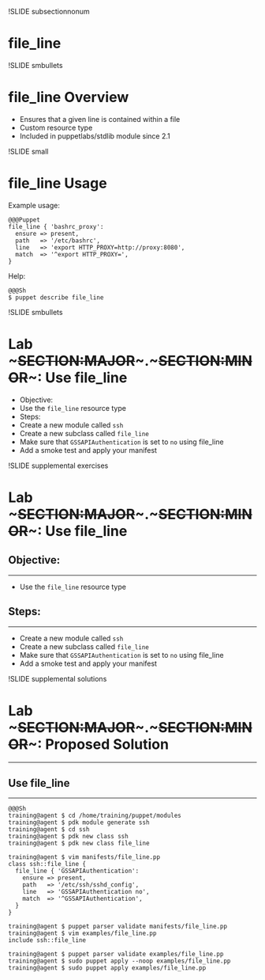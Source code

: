 !SLIDE subsectionnonum
# file_line

!SLIDE smbullets
# file_line Overview 

* Ensures that a given line is contained within a file
* Custom resource type
* Included in puppetlabs/stdlib module since 2.1


!SLIDE small
# file_line Usage

Example usage:

    @@@Puppet
    file_line { 'bashrc_proxy':
      ensure => present,
      path   => '/etc/bashrc',
      line   => 'export HTTP_PROXY=http://proxy:8080',
      match  => '^export HTTP_PROXY=',
    }

Help:

    @@@Sh
    $ puppet describe file_line


!SLIDE smbullets
# Lab ~~~SECTION:MAJOR~~~.~~~SECTION:MINOR~~~: Use file_line

* Objective:
 * Use the `file_line` resource type
* Steps:
 * Create a new module called `ssh`
 * Create a new subclass called `file_line`
 * Make sure that `GSSAPIAuthentication` is set to `no` using file_line
 * Add a smoke test and apply your manifest


!SLIDE supplemental exercises
# Lab ~~~SECTION:MAJOR~~~.~~~SECTION:MINOR~~~: Use file_line

## Objective:

****

* Use the `file_line` resource type

## Steps:

****

* Create a new module called `ssh`
* Create a new subclass called `file_line`
* Make sure that `GSSAPIAuthentication` is set to `no` using file_line
* Add a smoke test and apply your manifest


!SLIDE supplemental solutions
# Lab ~~~SECTION:MAJOR~~~.~~~SECTION:MINOR~~~: Proposed Solution

****

## Use file_line 

****

    @@@Sh
    training@agent $ cd /home/training/puppet/modules
    training@agent $ pdk module generate ssh
    training@agent $ cd ssh
    training@agent $ pdk new class ssh
    training@agent $ pdk new class file_line

    training@agent $ vim manifests/file_line.pp
    class ssh::file_line {
      file_line { 'GSSAPIAuthentication':
        ensure => present,
        path   => '/etc/ssh/sshd_config',
        line   => 'GSSAPIAuthentication no',
        match  => '^GSSAPIAuthentication',
      }
    }

    training@agent $ puppet parser validate manifests/file_line.pp
    training@agent $ vim examples/file_line.pp
    include ssh::file_line

    training@agent $ puppet parser validate examples/file_line.pp
    training@agent $ sudo puppet apply --noop examples/file_line.pp
    training@agent $ sudo puppet apply examples/file_line.pp
